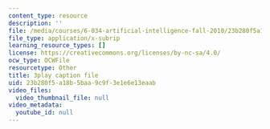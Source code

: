 ```yaml
---
content_type: resource
description: ''
file: /media/courses/6-034-artificial-intelligence-fall-2010/23b280f5a18b5baa9c9f3e1e6e13eaab_hM2EAvMkhtk.vtt
file_type: application/x-subrip
learning_resource_types: []
license: https://creativecommons.org/licenses/by-nc-sa/4.0/
ocw_type: OCWFile
resourcetype: Other
title: 3play caption file
uid: 23b280f5-a18b-5baa-9c9f-3e1e6e13eaab
video_files:
  video_thumbnail_file: null
video_metadata:
  youtube_id: null
---
```

